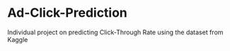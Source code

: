 # Ad-Click-Prediction
Individual project on predicting Click-Through Rate using the dataset from Kaggle
